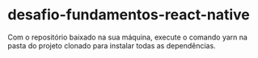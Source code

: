 # desafio-fundamentos-react-native

Com o repositório baixado na sua máquina, execute o comando yarn na pasta do projeto clonado para instalar todas as dependências.
